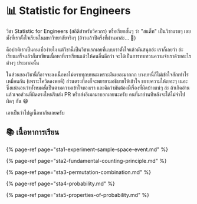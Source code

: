 # 📊 Statistic for Engineers

วิชา Statistic for Engineers \(สถิติสำหรับวิศวกร\) หรือเรียกสั้นๆ ว่า "สแต็ท" เป็นวิชาแรกๆ เลยมั้งที่เราตั้งใจเรียนในมหาวิทยาลัยจริงๆ \(อ้าวแล้วปีครึ่งที่ผ่านมาล่ะ… 🤔\)

คือปกติเราเป็นคนเบื่อง่ายไง แต่วิชานี้เป็นวิชาแรกเลยที่แบบเราตั้งใจแล้วมันสนุกอ่ะ เราก็เลยว่า อ่ะ เรียนเสร็จแล้วก็มาเขียนเนื้อหาที่เราเรียนแล้วให้คนอื่นดีกว่า จะได้เป็นการทบทวนความจำเราด้วยอะไรต่างๆ ประมาณนั้น

ในส่วนของวิชานี้ก็อาจจะลงเนื้อหาไม่ครบทุกบทนะเพราะมันเยอะมากกก บางบทนี่ก็ไม่เข้าใจสักเท่าไรเหมือนกัน \(เพราะโควิดลงพอดี\) ส่วนตรงที่ลงก็จะพยายามอธิบายให้เข้าใจ ขยายความให้เยอะๆ เนอะ ซึ่งแน่นอนว่าทั้งหมดนี้เป็นตามความเข้าใจของเรา และคิดว่ามันต้องมีเรื่องที่ผิดบ้างแน่ๆ ล่ะ ถ้าเกิดอ่านแล้วเจอส่วนที่ผิดตรงไหนรีบส่ง PR หรือส่งอีเมลมาบอกเลยนะครับ คนที่มาอ่านทีหลังจะได้ไม่จำไปผิดๆ กัน 😄

เอาเป็นว่าไปดูเนื้อหากันเลยครับ

## 📚 เนื้อหาการเรียน

{% page-ref page="sta1-experiment-sample-space-event.md" %}

{% page-ref page="sta2-fundamental-counting-principle.md" %}

{% page-ref page="sta3-permutation-combination.md" %}

{% page-ref page="sta4-probability.md" %}

{% page-ref page="sta5-properties-of-probability.md" %}

